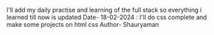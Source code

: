 I'll add my daily practise and learning of the full stack so everything i learned till now is updated 
Date- 18-02-2024 : I'll do css complete and make some projects on html css
Author- Shauryaman
